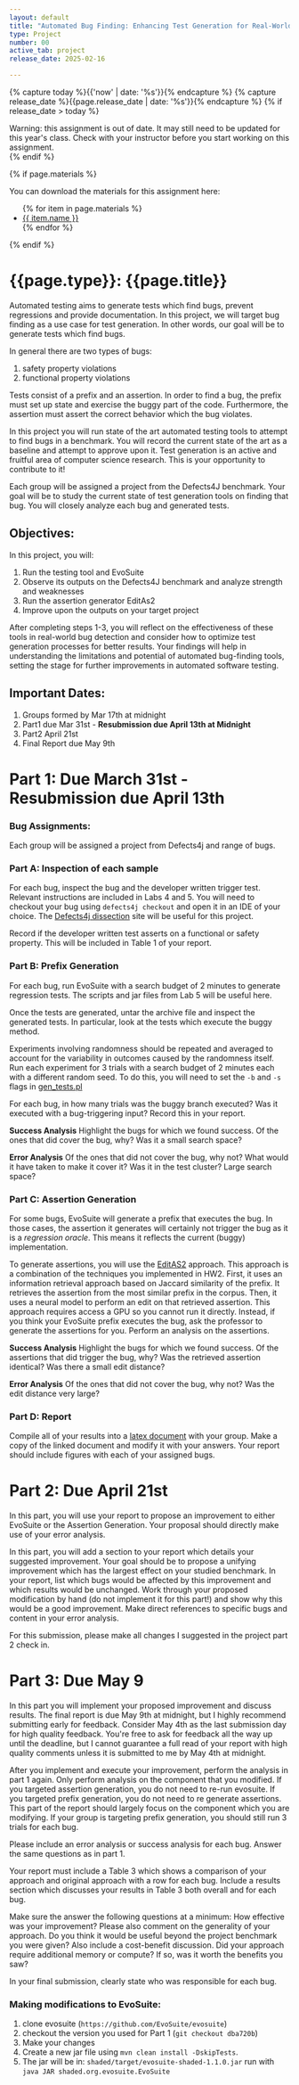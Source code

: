 ```yaml
---
layout: default
title: "Automated Bug Finding: Enhancing Test Generation for Real-World Java Bugs"
type: Project
number: 00
active_tab: project
release_date: 2025-02-16

---
```


<!-- Check whether the assignment is ready to release -->
{% capture today %}{{'now' | date: '%s'}}{% endcapture %}
{% capture release_date %}{{page.release_date | date: '%s'}}{% endcapture %}
{% if release_date > today %} 
<div class="alert alert-danger">
Warning: this assignment is out of date.  It may still need to be updated for this year's class.  Check with your instructor before you start working on this assignment.
</div>
{% endif %}
<!-- End of check whether the assignment is up to date -->


<!-- Check whether the assignment is up to date -->
<!--{% capture this_year %}{{'now' | date: '%Y'}}{% endcapture %}
{% capture due_year %}{{page.due_date | date: '%Y'}}{% endcapture %}
{% if this_year != due_year %} 
<div class="alert alert-danger">
Warning: this assignment is out of date.  It may still need to be updated for this year's class.  Check with your instructor before you start working on this assignment.
</div>
{% endif %}-->
<!-- End of check whether the assignment is up to date -->



{% if page.materials %}
<div class="alert alert-info">
You can download the materials for this assignment here:
<ul>
{% for item in page.materials %}
<li><a href="{{item.url}}">{{ item.name }}</a></li>
{% endfor %}
</ul>

</div>
{% endif %}



{{page.type}}: {{page.title}}
=============================================================

Automated testing aims to generate tests which find bugs, prevent regressions and provide documentation. In this project, we will target bug finding as a use case for test generation. In other words, our goal will be to generate tests which find bugs. 

In general there are two types of bugs:
1. safety property violations
2. functional property violations

Tests consist of a prefix and an assertion. In order to find a bug, the prefix must set up state and exercise the buggy part of the code. Furthermore, the assertion must assert the correct behavior which the bug violates. 

In this project you will run state of the art automated testing tools to attempt to find bugs in a benchmark. You will record the current state of the art as a baseline and attempt to approve upon it. Test generation is an active and fruitful area of computer science research. This is your opportunity to contribute to it! 

Each group will be assigned a project from the Defects4J benchmark. Your goal will be to study the current state of test generation tools on finding that bug. You will closely analyze each bug and generated tests. 

## Objectives:

In this project, you will:

1. Run the testing tool and EvoSuite
2. Observe its outputs on the Defects4J benchmark and analyze strength and weaknesses
3. Run the assertion generator EditAs2
4. Improve upon the outputs on your target project

After completing steps 1-3, you will reflect on the effectiveness of these tools in real-world bug detection and consider how to optimize test generation processes for better results. Your findings will help in understanding the limitations and potential of automated bug-finding tools, setting the stage for further improvements in automated software testing.

## Important Dates:
1. Groups formed by Mar 17th at midnight
2. Part1 due Mar 31st - **Resubmission due April 13th at Midnight**
3. Part2 April 21st
5. Final Report due May 9th

# Part 1: Due March 31st - Resubmission due April 13th 

### Bug Assignments:

Each group will be assigned a project from Defects4j and range of bugs. 

### Part A: Inspection of each sample 

For each bug, inspect the bug and the developer written trigger test. Relevant instructions are included in Labs 4 and 5. You will need to checkout your bug using `defects4j checkout` and open it in an IDE of your choice. The [Defects4j dissection](https://program-repair.org/defects4j-dissection/#!/) site will be useful for this project. 

Record if the developer written test asserts on a functional or safety property. This will be included in Table 1 of your report. 

### Part B: Prefix Generation

For each bug, run EvoSuite with a search budget of 2 minutes to generate regression tests. The scripts and jar files from Lab 5 will be useful here.

Once the tests are generated, untar the archive file and inspect the generated tests. In particular, look at the tests which execute the buggy method. 


Experiments involving randomness should be repeated and averaged to account for the variability in outcomes caused by the randomness itself. Run each experiment for 3 trials with a search budget of 2 minutes each with a different random seed. To do this, you will need to set the `-b` and `-s` flags in [gen\_tests.pl](http://defects4j.org/html_doc/gen_tests.html)

For each bug, in how many trials was the buggy branch executed? Was it executed with a bug-triggering input? Record this in your report.

**Success Analysis**
Highlight the bugs for which we found success. Of the ones that did cover the bug, why? Was it a small search space?

**Error Analysis**
Of the ones that did not cover the bug, why not? What would it have taken to make it cover it? Was it in the test cluster? Large search space?

### Part C: Assertion Generation

For some bugs, EvoSuite will generate a prefix that executes the bug. In those cases, the assertion it generates will certainly not trigger the bug as it is a *regression oracle*. This means it reflects the current (buggy) implementation. 

To generate assertions, you will use the [EditAS2](https://arxiv.org/pdf/2309.10264) approach. This approach is a combination of the techniques you implemented in HW2. First, it uses an information retrieval approach based on Jaccard similarity of the prefix. It retrieves the assertion from the most similar prefix in the corpus. Then, it uses a neural model to perform an edit on that retrieved assertion. This approach requires access a GPU so you cannot run it directly. Instead, if you think your EvoSuite prefix executes the bug, ask the professor to generate the assertions for you. Perform an analysis on the assertions.

**Success Analysis**
Highlight the bugs for which we found success. Of the assertions that did trigger the bug, why? Was the retrieved assertion identical? Was there a small edit distance?

**Error Analysis**
Of the ones that did not cover the bug, why not? Was the edit distance very large?

### Part D: Report
Compile all of your results into a [latex document](https://www.overleaf.com/read/skgqsjtdprhz#2b546f) with your group. Make a copy of the linked document and modify it with your answers. Your report should include figures with each of your assigned bugs. 

# Part 2: Due April 21st

In this part, you will use your report to propose an improvement to either EvoSuite or the Assertion Generation. Your proposal should directly make use of your error analysis. 

In this part, you will add a section to your report which details your suggested improvement. Your goal should be to propose a unifying improvement which has the largest effect on your studied benchmark. In your report, list which bugs would be affected by this improvement and which results would be unchanged. Work through your proposed modification by hand (do not implement it for this part!) and show why this would be a good improvement. Make direct references to specific bugs and content in your error analysis. 

For this submission, please make all changes I suggested in the project part 2 check in.


# Part 3: Due May 9

In this part you will implement your proposed improvement and discuss results. The final report is due May 9th at midnight, but I highly recommend submitting early for feedback. Consider May 4th as the last submission day for high quality feedback. You're free to ask for feedback all the way up until the deadline, but I cannot guarantee a full read of your report with high quality comments unless it is submitted to me by May 4th at midnight.

After you implement and execute your improvement, perform the analysis in part 1 again. Only perform analysis on the component that you modified. If you targeted assertion generation, you do not need to re-run evosuite. If you targeted prefix generation, you do not need to re generate assertions. This part of the report should largely focus on the component which you are modifying. If your group is targeting prefix generation, you should still run 3 trials for each bug. 

Please include an error analysis or success analysis for each bug. Answer the same questions as in part 1. 

Your report must include a Table 3 which shows a comparison of your approach and original approach with a row for each bug. Include a results section which discusses your results in Table 3 both overall and for each bug. 

Make sure the answer the following questions at a minimum:
How effective was your improvement? Please also comment on the generality of your approach. Do you think it would be useful beyond the project benchmark you were given? Also include a cost-benefit discussion. Did your approach require additional memory or compute? If so, was it worth the benefits you saw? 

In your final submission, clearly state who was responsible for each bug.

### Making modifications to EvoSuite:

1. clone evosuite (`https://github.com/EvoSuite/evosuite`)
2. checkout the version you used for Part 1 (`git checkout dba720b`)
3. Make your changes
4. Create a new jar file using `mvn clean install -DskipTests`. 
5. The jar will be in: `shaded/target/evosuite-shaded-1.1.0.jar` run with `java JAR shaded.org.evosuite.EvoSuite`


